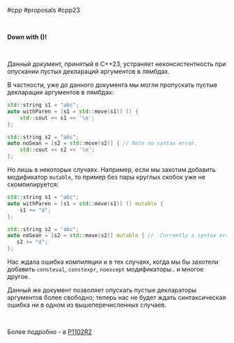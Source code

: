 #cpp #proposals #cpp23

<br/>

**Down with ()!**

<br/>

Данный документ, принятый в С++23, устраняет неконсистентность при опускании пустых деклараций аргументов в лямбдах.

В частности, уже до данного документа мы могли пропускать пустые декларации аргументов в лямбдах:

```c++
std::string s1 = "abc";
auto withParen = [s1 = std::move(s1)] () {
    std::cout << s1 << '\n';
};

std::string s2 = "abc";
auto noSean = [s2 = std::move(s2)] { // Note no syntax error.
    std::cout << s2 << '\n';
};
```

Но лишь в некоторых случаях. Например, если мы захотим добавить модификатор `mutable`, то пример без пары круглых скобок уже не скомпилируется:

```c++
std::string s1 = "abc";
auto withParen = [s1 = std::move(s1)] () mutable {
    s1 += "d";
};

std::string s2 = "abc";
auto noSean = [s2 = std::move(s2)] mutable { //  Currently a syntax error.
   s2 += "d";
};
```

Нас ждала ошибка компиляции и в тех случаях, когда мы бы захотели добавить `consteval`, `constexpr`, `noexcept` модификаторы.. и многое другое.

Данный же документ позволяет опускать пустые деклараторы аргументов более свободно; теперь нас не будет ждать синтаксическая ошибка ни в одном из вышеперечисленных случаев.

<br/>

Более подробно - в [P1102R2](https://www.open-std.org/jtc1/sc22/wg21/docs/papers/2020/p1102r2.html)